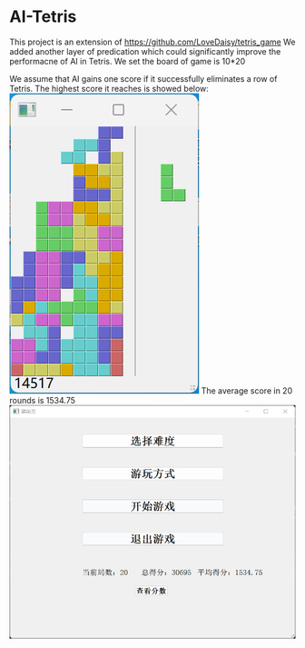 # AI-Tetris
This project is an extension of https://github.com/LoveDaisy/tetris_game
We added another layer of predication which could significantly improve the performacne of AI in Tetris.
We set the board of game is 10*20

We assume that AI gains one score if it successfully eliminates a row of Tetris.
The highest score it reaches is showed below:
![image](https://github.com/Zh-Qr/AI-Tetris/blob/main/Highest%20score.png)
The average score in 20 rounds is 1534.75
![image](https://github.com/Zh-Qr/AI-Tetris/blob/main/Average%20score.png)
